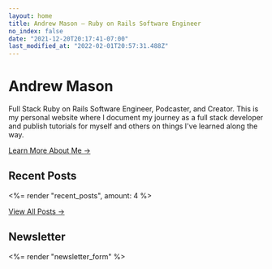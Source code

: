 ```yaml
---
layout: home
title: Andrew Mason — Ruby on Rails Software Engineer
no_index: false
date: "2021-12-20T20:17:41-07:00"
last_modified_at: "2022-02-01T20:57:31.488Z"
---
```


# Andrew Mason

Full Stack Ruby on Rails Software Engineer, Podcaster, and Creator. This is my personal website where I document my journey as a full stack developer and publish tutorials for myself and others on things I've learned along the way.

[Learn More About Me <span aria-hidden="true">&rarr;</span>](/about/)

## Recent Posts

<%= render "recent_posts", amount: 4 %>

[View All Posts <span aria-hidden="true">&rarr;</span>](/posts/)

## Newsletter

<%= render "newsletter_form" %>
